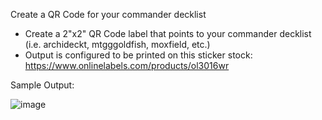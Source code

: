Create a QR Code for your commander decklist
 * Create a 2"x2" QR Code label that points to your commander decklist (i.e. archideckt, mtgggoldfish, moxfield, etc.)
 * Output is configured to be printed on this sticker stock:  https://www.onlinelabels.com/products/ol3016wr

Sample Output:

![image](https://user-images.githubusercontent.com/6764517/176573141-8ae63668-490e-46d7-99a5-ba68e294133a.png)
